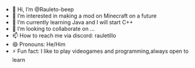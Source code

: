 - 👋 Hi, I’m @Rauleto-beep
- 👀 I’m interested in making a mod on Minecraft on a future
- 🌱 I’m currently learning Java and I will start C++
- 💞️ I’m looking to collaborate on ...
- 📫 How to reach me via discord: rauletillo
- 😄 Pronouns: He/Him
- ⚡ Fun fact: I like to play videogames and programming,always open to learn

<!---
Rauleto-beep/Rauleto-beep is a ✨ special ✨ repository because its `README.md` (this file) appears on your GitHub profile.
You can click the Preview link to take a look at your changes.
--->

